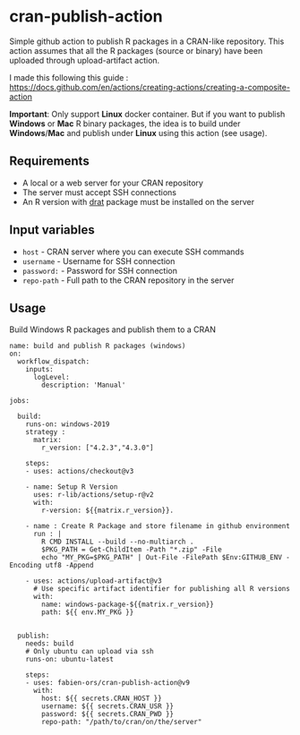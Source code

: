 # cran-publish-action
Simple github action to publish R packages in a CRAN-like repository. This action assumes that all the R packages (source or binary) have been uploaded through upload-artifact action.

I made this following this guide :
https://docs.github.com/en/actions/creating-actions/creating-a-composite-action

**Important**: Only support **Linux** docker container. But if you want to publish **Windows** or **Mac** R binary packages, the idea is to build under **Windows**/**Mac** and publish under **Linux** using this action (see usage).

## Requirements
- A local or a web server for your CRAN repository
- The server must accept SSH connections
- An R version with [drat](https://cran.r-project.org/web/packages/drat/index.html) package must be installed on the server

## Input variables
* ```host``` - CRAN server where you can execute SSH commands
* ```username``` - Username for SSH connection
* ```password:``` - Password for SSH connection
* ```repo-path``` - Full path to the CRAN repository in the server

## Usage
Build Windows R packages and publish them to a CRAN


    name: build and publish R packages (windows)
    on:
      workflow_dispatch:
        inputs:
          logLevel:
            description: 'Manual'
   
    jobs:
      
      build:
        runs-on: windows-2019
        strategy :
          matrix:
            r_version: ["4.2.3","4.3.0"]
            
        steps:
        - uses: actions/checkout@v3
    
        - name: Setup R Version
          uses: r-lib/actions/setup-r@v2
          with:
            r-version: ${{matrix.r_version}}.
            
        - name : Create R Package and store filename in github environment
          run : |
            R CMD INSTALL --build --no-multiarch .
            $PKG_PATH = Get-ChildItem -Path "*.zip" -File
            echo "MY_PKG=$PKG_PATH" | Out-File -FilePath $Env:GITHUB_ENV -Encoding utf8 -Append
    
        - uses: actions/upload-artifact@v3
          # Use specific artifact identifier for publishing all R versions
          with:
            name: windows-package-${{matrix.r_version}}
            path: ${{ env.MY_PKG }}
            
        
      publish:
        needs: build
        # Only ubuntu can upload via ssh
        runs-on: ubuntu-latest
        
        steps:
        - uses: fabien-ors/cran-publish-action@v9
          with:
            host: ${{ secrets.CRAN_HOST }}
            username: ${{ secrets.CRAN_USR }}
            password: ${{ secrets.CRAN_PWD }}
            repo-path: "/path/to/cran/on/the/server"


